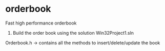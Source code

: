 # orderbook
Fast high performance orderbook

1) Build the order book using the solution Win32Project1.sln

Orderbook.h -> contains all the methods to insert/delete/update the book
